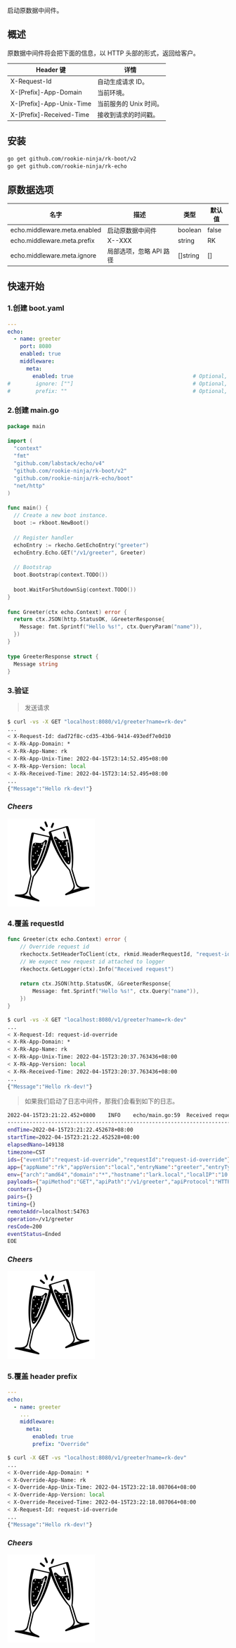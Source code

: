 启动原数据中间件。

## 概述
原数据中间件将会把下面的信息，以 HTTP 头部的形式，返回给客户。

| Header 键                 | 详情             |
|--------------------------|----------------|
| X-Request-Id             | 自动生成请求 ID。     |
| X-[Prefix]-App-Domain    | 当前环境。          |
| X-[Prefix]-App-Unix-Time | 当前服务的 Unix 时间。 |
| X-[Prefix]-Received-Time | 接收到请求的时间戳。     |

## 安装
```bash
go get github.com/rookie-ninja/rk-boot/v2
go get github.com/rookie-ninja/rk-echo
```

## 原数据选项
| 名字                          | 描述             | 类型       | 默认值   |
|-----------------------------|----------------|----------|-------|
| echo.middleware.meta.enabled | 启动原数据中间件       | boolean  | false |
| echo.middleware.meta.prefix  | X-<Prefix>-XXX | string   | RK    |
| echo.middleware.meta.ignore  | 局部选项，忽略 API 路径 | []string | []    |

## 快速开始
### 1.创建 boot.yaml
```yaml
---
echo:
  - name: greeter
    port: 8080
    enabled: true
    middleware:
      meta:
        enabled: true                                      # Optional, default: false
#        ignore: [""]                                      # Optional, default: []
#        prefix: ""                                        # Optional, default: "RK"
```

### 2.创建 main.go
```go
package main

import (
  "context"
  "fmt"
  "github.com/labstack/echo/v4"
  "github.com/rookie-ninja/rk-boot/v2"
  "github.com/rookie-ninja/rk-echo/boot"
  "net/http"
)

func main() {
  // Create a new boot instance.
  boot := rkboot.NewBoot()

  // Register handler
  echoEntry := rkecho.GetEchoEntry("greeter")
  echoEntry.Echo.GET("/v1/greeter", Greeter)

  // Bootstrap
  boot.Bootstrap(context.TODO())

  boot.WaitForShutdownSig(context.TODO())
}

func Greeter(ctx echo.Context) error {
  return ctx.JSON(http.StatusOK, &GreeterResponse{
    Message: fmt.Sprintf("Hello %s!", ctx.QueryParam("name")),
  })
}

type GreeterResponse struct {
  Message string
}
```

### 3.验证
> 发送请求

```bash
$ curl -vs -X GET "localhost:8080/v1/greeter?name=rk-dev"
...
< X-Request-Id: dad72f8c-cd35-43b6-9414-493edf7e0d10
< X-Rk-App-Domain: *
< X-Rk-App-Name: rk
< X-Rk-App-Unix-Time: 2022-04-15T23:14:52.495+08:00
< X-Rk-App-Version: local
< X-Rk-Received-Time: 2022-04-15T23:14:52.495+08:00
...
{"Message":"Hello rk-dev!"}
```

### _**Cheers**_
![](../../../../img/user-guide/cheers.png)

### 4.覆盖 requestId
```go
func Greeter(ctx echo.Context) error {
    // Override request id
    rkechoctx.SetHeaderToClient(ctx, rkmid.HeaderRequestId, "request-id-override")
    // We expect new request id attached to logger
    rkechoctx.GetLogger(ctx).Info("Received request")

	return ctx.JSON(http.StatusOK, &GreeterResponse{
		Message: fmt.Sprintf("Hello %s!", ctx.Query("name")),
	})
}
```

```bash
$ curl -vs -X GET "localhost:8080/v1/greeter?name=rk-dev"
...
< X-Request-Id: request-id-override
< X-Rk-App-Domain: *
< X-Rk-App-Name: rk
< X-Rk-App-Unix-Time: 2022-04-15T23:20:37.763436+08:00
< X-Rk-App-Version: local
< X-Rk-Received-Time: 2022-04-15T23:20:37.763436+08:00
...
{"Message":"Hello rk-dev!"}
```

> 如果我们启动了日志中间件，那我们会看到如下的日志。

```bash
2022-04-15T23:21:22.452+0800    INFO    echo/main.go:59  Received request        {"requestId": "request-id-override"}
------------------------------------------------------------------------
endTime=2022-04-15T23:21:22.452678+08:00
startTime=2022-04-15T23:21:22.452528+08:00
elapsedNano=149138
timezone=CST
ids={"eventId":"request-id-override","requestId":"request-id-override"}
app={"appName":"rk","appVersion":"local","entryName":"greeter","entryType":"EchoEntry"}
env={"arch":"amd64","domain":"*","hostname":"lark.local","localIP":"10.8.0.2","os":"darwin"}
payloads={"apiMethod":"GET","apiPath":"/v1/greeter","apiProtocol":"HTTP/1.1","apiQuery":"name=rk-dev","userAgent":"curl/7.64.1"}
counters={}
pairs={}
timing={}
remoteAddr=localhost:54763
operation=/v1/greeter
resCode=200
eventStatus=Ended
EOE
```

### _**Cheers**_
![](../../../../img/user-guide/cheers.png)

### 5.覆盖 header prefix
```yaml
---
echo:
  - name: greeter
    ...
    middleware:
      meta:
        enabled: true
        prefix: "Override"
```

```bash
$ curl -X GET -vs "localhost:8080/v1/greeter?name=rk-dev"
...
< X-Override-App-Domain: *
< X-Override-App-Name: rk
< X-Override-App-Unix-Time: 2022-04-15T23:22:18.087064+08:00
< X-Override-App-Version: local
< X-Override-Received-Time: 2022-04-15T23:22:18.087064+08:00
< X-Request-Id: request-id-override
...
{"Message":"Hello rk-dev!"}
```

### _**Cheers**_
![](../../../../img/user-guide/cheers.png)